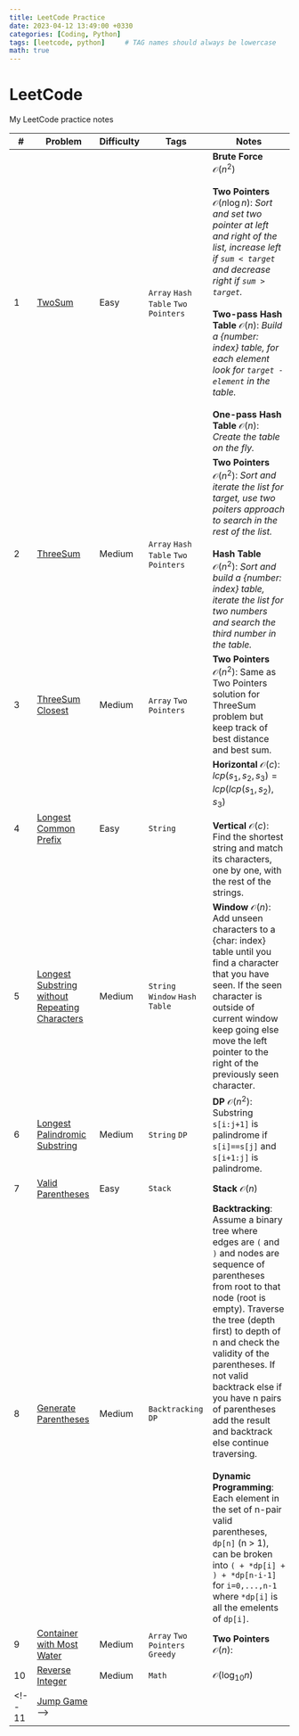 ```yaml
---
title: LeetCode Practice 
date: 2023-04-12 13:49:00 +0330
categories: [Coding, Python]
tags: [leetcode, python]     # TAG names should always be lowercase
math: true
---
```

# LeetCode
My LeetCode practice notes

\# | Problem | Difficulty | Tags | Notes
---|---|---|---|---
1 | [TwoSum](https://leetcode.com/problems/two-sum/description/) | Easy | `Array` `Hash Table` `Two Pointers` | **Brute Force** $\mathcal O(n^2)$ <br/><br/> **Two Pointers** $\mathcal O(n\log n)$: *Sort and set two pointer at left and right of the list, increase left if `sum < target` and decrease right if `sum > target`.* <br/><br/> **Two-pass Hash Table** $\mathcal O(n)$: *Build a {number: index} table, for each element look for `target - element` in the table.* <br/><br/> **One-pass Hash Table** $\mathcal O(n)$: *Create the table on the fly.*
2 | [ThreeSum](https://leetcode.com/problems/3sum/) | Medium | `Array` `Hash Table` `Two Pointers` | **Two Pointers** $\mathcal O (n^2)$: *Sort and iterate the list for target, use two poiters approach to search in the rest of the list.* <br/><br/> **Hash Table** $\mathcal O (n^2)$: *Sort and build a {number: index} table, iterate the list for two numbers and search the third number in the table.*
3 | [ThreeSum Closest](https://leetcode.com/problems/3sum-closest/) | Medium | `Array` `Two Pointers` | **Two Pointers** $\mathcal O (n^2)$: Same as Two Pointers solution for ThreeSum problem but keep track of best distance and best sum.
4 | [Longest Common Prefix](https://leetcode.com/problems/longest-common-prefix/description/) | Easy | `String` | **Horizontal** $\mathcal O (c)$: $lcp(s_1, s_2, s_3) = lcp(lcp(s_1, s_2), s_3)$ <br/><br/> **Vertical** $\mathcal O (c)$: Find the shortest string and match its characters, one by one, with the rest of the strings.
5 | [Longest Substring without Repeating Characters](https://leetcode.com/problems/longest-substring-without-repeating-characters/description/) | Medium | `String` `Window` `Hash Table` | **Window** $\mathcal O (n)$: Add unseen characters to a {char: index} table until you find a character that you have seen. If the seen character is outside of current window keep going else move the left pointer to the right of the previously seen character.
6 | [Longest Palindromic Substring]() | Medium | `String` `DP` | **DP** $\mathcal O (n^2)$: Substring `s[i:j+1]` is palindrome if `s[i]==s[j]` and `s[i+1:j]` is palindrome.
7 | [Valid Parentheses](https://leetcode.com/problems/valid-parentheses/description/) | Easy | `Stack` | **Stack** $\mathcal O (n)$
8 | [Generate Parentheses](https://leetcode.com/problems/generate-parentheses/) | Medium | `Backtracking` `DP` | **Backtracking**: Assume a binary tree where edges are `(` and `)` and nodes are sequence of parentheses from root to that node (root is empty). Traverse the tree (depth first) to depth of n and check the validity of the parentheses. If not valid backtrack else if  you have n pairs of parentheses add the result and backtrack else continue traversing. <br/><br/> **Dynamic Programming**: Each element in the set of n-pair valid parentheses, `dp[n]` (n > 1), can be broken into  `( + *dp[i] + ) + *dp[n-i-1]` for `i=0,...,n-1` where `*dp[i]` is all the emelents of `dp[i]`.
9 | [Container with Most Water](https://leetcode.com/problems/container-with-most-water/description/) | Medium | `Array` `Two Pointers` `Greedy` | **Two Pointers** $\mathcal O (n)$:
10 | [Reverse Integer](https://leetcode.com/problems/reverse-integer/description/) | Medium | `Math` | $\mathcal O(\log_{10} n)$
<!-- 11 | [Jump Game]() -->